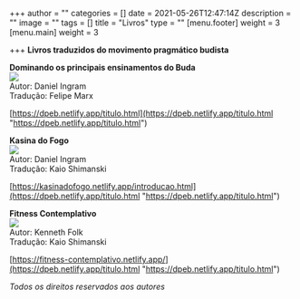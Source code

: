 +++
author = ""
categories = []
date = 2021-05-26T12:47:14Z
description = ""
image = ""
tags = []
title = "Livros"
type = ""
[menu.footer]
weight = 3
[menu.main]
weight = 3

+++
**Livros traduzidos do movimento pragmático budista**

**Dominando os principais ensinamentos do Buda**  
![](https://m.media-amazon.com/images/I/51smEir-otL.jpg)  
Autor: Daniel Ingram  
Tradução: Felipe Marx

[https://dpeb.netlify.app/titulo.html](https://dpeb.netlify.app/titulo.html "https://dpeb.netlify.app/titulo.html")

**Kasina do Fogo**  
![](https://assets.lulu.com/cover_thumbs/1/9/19eegdd9-front-shortedge-384.jpg)  
Autor: Daniel Ingram  
Tradução: Kaio Shimanski

[https://kasinadofogo.netlify.app/introducao.html](https://dpeb.netlify.app/titulo.html "https://dpeb.netlify.app/titulo.html")

**Fitness Contemplativo**  
![](/images/fitness-contemplativo.png)  
Autor: Kenneth Folk  
Tradução: Kaio Shimanski

[https://fitness-contemplativo.netlify.app/](https://dpeb.netlify.app/titulo.html "https://dpeb.netlify.app/titulo.html")  
  
_Todos os direitos reservados aos autores_
